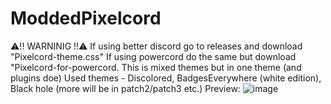 # ModdedPixelcord
⚠!! WARNINIG !!⚠ If using better discord go to releases and download "Pixelcord-theme.css" If using powercord do the same but download "Pixelcord-for-powercord.
This is mixed themes but in one theme (and plugins doe)
Used themes - Discolored, BadgesEverywhere (white edition), Black hole (more will be in patch2/patch3 etc.)
Preview:
![image](https://user-images.githubusercontent.com/75070802/137854906-ab809b26-52b2-459d-8ed8-0062a1b25054.png)
